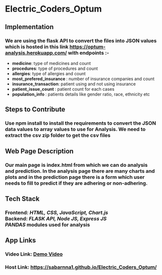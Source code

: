 # Electric_Coders_Optum
## Implementation 
### We are using the flask API to convert the files into JSON values which is hosted in this link https://optum-analysis.herokuapp.com/ with endpoints :-               
<ul>
  <li><b>medicine</b>: type of medicines and count</li><li><b>procedures</b>: type of procedures and count</li><li><b>allergies</b>: type of allergies and count</li><li><b>most_prefered_insurance </b>: number of insurance companies and count</li><li><b>insurance_transaction</b>: patient using and not using insurance</li><li><b>patient_issue_count </b>: patient count for each cases</li><li><b>population_info </b>: patients details like gender ratio, race, ethnicity etc</li></ul>
  
## Steps to Contribute
### Use **npm install** to install the requirements to convert the JSON data values to array values to use for Analysis. We need to extract the csv zip folder to get the csv files 
## Web Page Description 
### Our main page is index.html from which we can do analysis and prediction. In the analysis page there are many charts and plots and in the prediction page there is a form which user needs to fill to predict if they are adhering or non-adhering.
## Tech Stack 
### **Frontend**: *HTML, CSS, JavaScript, Chart.js*<br> **Backend**: *FLASK API, Node JS, Express JS* <br>*PANDAS* modules used for analysis

## App Links
### Video Link: [Demo Video](https://drive.google.com/file/d/14ldNDta13f2MNLBz37ixmOA2uGj55ndv/view?usp=sharing)
### Host Link: https://sabarnna1.github.io/Electric_Coders_Optum/
